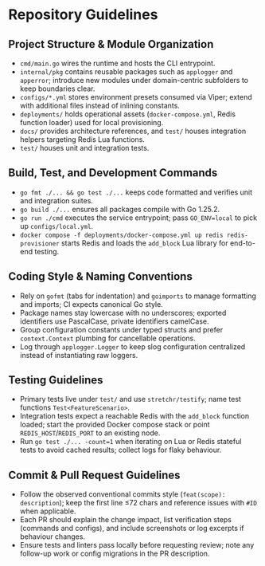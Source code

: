 # Repository Guidelines

## Project Structure & Module Organization
- `cmd/main.go` wires the runtime and hosts the CLI entrypoint.
- `internal/pkg` contains reusable packages such as `applogger` and `apperror`; introduce new modules under domain-centric subfolders to keep boundaries clear.
- `configs/*.yml` stores environment presets consumed via Viper; extend with additional files instead of inlining constants.
- `deployments/` holds operational assets (`docker-compose.yml`, Redis function loader) used for local provisioning.
- `docs/` provides architecture references, and `test/` houses integration helpers targeting Redis Lua functions.
- `test/` houses unit and integration tests.

## Build, Test, and Development Commands
- `go fmt ./... && go test ./...` keeps code formatted and verifies unit and integration suites.
- `go build ./...` ensures all packages compile with Go 1.25.2.
- `go run ./cmd` executes the service entrypoint; pass `GO_ENV=local` to pick up `configs/local.yml`.
- `docker compose -f deployments/docker-compose.yml up redis redis-provisioner` starts Redis and loads the `add_block` Lua library for end-to-end testing.

## Coding Style & Naming Conventions
- Rely on `gofmt` (tabs for indentation) and `goimports` to manage formatting and imports; CI expects canonical Go style.
- Package names stay lowercase with no underscores; exported identifiers use PascalCase, private identifiers camelCase.
- Group configuration constants under typed structs and prefer `context.Context` plumbing for cancellable operations.
- Log through `applogger.Logger` to keep slog configuration centralized instead of instantiating raw loggers.

## Testing Guidelines
- Primary tests live under `test/` and use `stretchr/testify`; name test functions `Test<FeatureScenario>`.
- Integration tests expect a reachable Redis with the `add_block` function loaded; start the provided Docker compose stack or point `REDIS_HOST`/`REDIS_PORT` to an existing node.
- Run `go test ./... -count=1` when iterating on Lua or Redis stateful tests to avoid cached results; collect logs for flaky behaviour.

## Commit & Pull Request Guidelines
- Follow the observed conventional commits style (`feat(scope): description`); keep the first line ≤72 chars and reference issues with `#ID` when applicable.
- Each PR should explain the change impact, list verification steps (commands and configs), and include screenshots or log excerpts if behaviour changes.
- Ensure tests and linters pass locally before requesting review; note any follow-up work or config migrations in the PR description.
